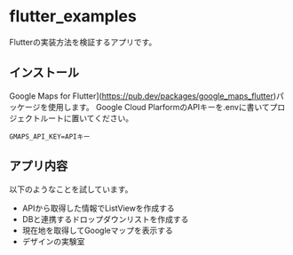 # flutter_examples

Flutterの実装方法を検証するアプリです。

## インストール

Google Maps for Flutter](https://pub.dev/packages/google_maps_flutter)パッケージを使用します。
Google Cloud PlarformのAPIキーを.envに書いてプロジェクトルートに置いてください。

```
GMAPS_API_KEY=APIキー
```

## アプリ内容

以下のようなことを試しています。

- APIから取得した情報でListViewを作成する
- DBと連携するドロップダウンリストを作成する
- 現在地を取得してGoogleマップを表示する
- デザインの実験室
